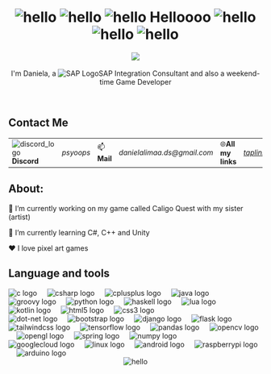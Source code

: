 
<h1 align="center">
  <img src="https://media0.giphy.com/media/v1.Y2lkPTc5MGI3NjExcnB2dWM2b3R3Y2M2Y2xhbGFsdnUzeHRvbHJ1MWhoODIwOWVoeXJ0dSZlcD12MV9pbnRlcm5hbF9naWZfYnlfaWQmY3Q9cw/fLp2fTpKTZsj2xW1zI/giphy.gif" alt="hello" width="40px"/>
  <img src="https://media1.giphy.com/media/v1.Y2lkPTc5MGI3NjExejJzbzVqcXk1YnJzYjI0czNsN3lmaDUyN3I5bmxvaXFpZm1hcDBuYiZlcD12MV9pbnRlcm5hbF9naWZfYnlfaWQmY3Q9cw/t6Kf2qs5fgWiAlOig5/giphy.gif" alt="hello" width="40px"/>
  <img src="https://media4.giphy.com/media/v1.Y2lkPTc5MGI3NjExZmFyZzRndGd4cWJkdHVlOW9yOGFqNXhicmkxczcwMGs3cmFyMmF3aCZlcD12MV9pbnRlcm5hbF9naWZfYnlfaWQmY3Q9cw/w6YCfXHS6QZjeHlVpI/giphy.gif" alt="hello" width="40px"/>  Helloooo  <img src="https://media3.giphy.com/media/v1.Y2lkPTc5MGI3NjExamQzeTJ6Y21oMGM5NHM4cXYwdWp4aG9za2tzMGo3ajgyamx3ZW1kbSZlcD12MV9pbnRlcm5hbF9naWZfYnlfaWQmY3Q9cw/40a8jFMt0sc73UtpaH/giphy.gif" alt="hello" width="40px"/>
  <img src="https://media1.giphy.com/media/v1.Y2lkPTc5MGI3NjExY2FweWlhdXVjdzlmeGk3ZGxzeHRyOG95dzQxY2czY29hdWt1bTFuOSZlcD12MV9pbnRlcm5hbF9naWZfYnlfaWQmY3Q9cw/2w4M7YOoLyLmbiRPPg/giphy.gif" alt="hello" width="40px"/>
  <img src="https://media3.giphy.com/media/v1.Y2lkPTc5MGI3NjExa3V3ZmV5NmQ2dHI5OXg0eDNpbHBjMXZzZ3M5ZG93cWw5ZTNydGlubCZlcD12MV9pbnRlcm5hbF9naWZfYnlfaWQmY3Q9cw/OjraDCulT8NSP56tcI/giphy.gif" alt="hello" width="40px"/>
</h1>

<!--
<div align="center">
  <img height="200" src="https://images-wixmp-ed30a86b8c4ca887773594c2.wixmp.com/f/0a4e90b8-a7c8-4019-90f1-b9eb16a6fe6b/d7i06j2-209054b9-be1e-46b0-aa61-ffbe4dc1ebda.gif?token=eyJ0eXAiOiJKV1QiLCJhbGciOiJIUzI1NiJ9.eyJzdWIiOiJ1cm46YXBwOjdlMGQxODg5ODIyNjQzNzNhNWYwZDQxNWVhMGQyNmUwIiwiaXNzIjoidXJuOmFwcDo3ZTBkMTg4OTgyMjY0MzczYTVmMGQ0MTVlYTBkMjZlMCIsIm9iaiI6W1t7InBhdGgiOiJcL2ZcLzBhNGU5MGI4LWE3YzgtNDAxOS05MGYxLWI5ZWIxNmE2ZmU2YlwvZDdpMDZqMi0yMDkwNTRiOS1iZTFlLTQ2YjAtYWE2MS1mZmJlNGRjMWViZGEuZ2lmIn1dXSwiYXVkIjpbInVybjpzZXJ2aWNlOmZpbGUuZG93bmxvYWQiXX0.Qt1_4hixKd8mTuRub4aksuPW1ZIDK-r7X6Rhh5lnqtI"  />
</div>
-->

<div align="center">
  <img height="200" src="https://media4.giphy.com/media/v1.Y2lkPTc5MGI3NjExdms2aGl1OTlpamw1Z3c0ZndtZjR1YWlrbXJybmVsNTV1b3hzZ3NxbyZlcD12MV9pbnRlcm5hbF9naWZfYnlfaWQmY3Q9cw/kUn6nqEAQvt1OfjFQh/giphy.gif"  />
</div>

<p align="center">
  I'm Daniela, a  <img src="https://upload.wikimedia.org/wikipedia/commons/5/59/SAP_2011_logo.svg" alt="SAP Logo" width="25"/>SAP Integration Consultant and also a weekend-time Game Developer
</p>

<br>

<h2 align="left">Contact Me</h2>
<table border="0" align="center">
  <tr>
    <td>
        <img src="https://github.com/SapphDevelopment/discord-icons/blob/f01b6736d8e0931e56e314bf68d8bf1192cef4c8/Discord%20Branding/Clyde/icon_clyde_blurple_RGB.svg" 
             alt="discord_logo" 
             width="15px">
        <b>Discord</b>
    </td>
    <td><i>psyoops</i></td>
    <td>📫<b>Mail</b></td>
    <td><i>danielalimaa.ds@gmail.com</i></td>
    <td>🌐<b>All my links</b></td>
    <td><i><a href="https://taplink.cc/limaa.ds" target="_blank">taplink.cc/limaa.ds</a></i></td>
  </tr>
</table>



<h2 align="left">About:</h2>

<p align="left">🔭 I’m currently working on my game called Caligo Quest with my sister (artist)</p>
<p align="left">🌱 I’m currently learning C#, C++ and Unity</p>
<p align="left">❤️ I love pixel art games</p>





<h2 align="left">Language and tools</h2>

<div align="left">
  <img src="https://cdn.jsdelivr.net/gh/devicons/devicon/icons/c/c-original.svg" height="40" alt="c logo"  />
  <img width="12" />
  <img src="https://cdn.jsdelivr.net/gh/devicons/devicon/icons/csharp/csharp-original.svg" height="40" alt="csharp logo"  />
  <img width="12" />
  <img src="https://cdn.jsdelivr.net/gh/devicons/devicon/icons/cplusplus/cplusplus-original.svg" height="40" alt="cplusplus logo"  />
  <img width="12" />
  <img src="https://cdn.jsdelivr.net/gh/devicons/devicon/icons/java/java-original.svg" height="40" alt="java logo"  />
  <img width="12" />
  <img src="https://cdn.jsdelivr.net/gh/devicons/devicon/icons/groovy/groovy-original.svg" height="40" alt="groovy logo"  />
  <img width="12" />
  <img src="https://cdn.jsdelivr.net/gh/devicons/devicon/icons/python/python-original.svg" height="40" alt="python logo"  />
  <img width="12" />
  <img src="https://cdn.jsdelivr.net/gh/devicons/devicon/icons/haskell/haskell-original.svg" height="40" alt="haskell logo"  />
  <img width="12" />
  <img src="https://cdn.jsdelivr.net/gh/devicons/devicon/icons/lua/lua-original.svg" height="40" alt="lua logo"  />
  <img width="12" />
  <img src="https://cdn.jsdelivr.net/gh/devicons/devicon/icons/kotlin/kotlin-original.svg" height="40" alt="kotlin logo"  />
  <img width="12" />
  <img src="https://cdn.jsdelivr.net/gh/devicons/devicon/icons/html5/html5-original.svg" height="40" alt="html5 logo"  />
  <img width="12" />
  <img src="https://cdn.jsdelivr.net/gh/devicons/devicon/icons/css3/css3-original.svg" height="40" alt="css3 logo"  />
</div>

<div align="left">
  <img src="https://skillicons.dev/icons?i=dotnet" height="40" alt="dot-net logo"  />
  <img width="12" />
  <img src="https://cdn.jsdelivr.net/gh/devicons/devicon/icons/bootstrap/bootstrap-original.svg" height="40" alt="bootstrap logo"  />
  <img width="12" />
  <img src="https://skillicons.dev/icons?i=django" height="40" alt="django logo"  />
  <img width="12" />
  <img src="https://skillicons.dev/icons?i=flask" height="40" alt="flask logo"  />
  <img width="12" />
  <img src="https://cdn.simpleicons.org/tailwindcss/06B6D4" height="40" alt="tailwindcss logo"  />
  <img width="12" />
  <img src="https://cdn.simpleicons.org/tensorflow/FF6F00" height="40" alt="tensorflow logo"  />
  <img width="12" />
  <img src="https://cdn.jsdelivr.net/gh/devicons/devicon/icons/pandas/pandas-original.svg" height="40" alt="pandas logo"  />
  <img width="12" />
  <img src="https://cdn.jsdelivr.net/gh/devicons/devicon/icons/opencv/opencv-original.svg" height="40" alt="opencv logo"  />
  <img width="12" />
  <img src="https://cdn.simpleicons.org/opengl/5586A4" height="40" alt="opengl logo"  />
  <img width="12" />
  <img src="https://cdn.jsdelivr.net/gh/devicons/devicon/icons/spring/spring-original.svg" height="40" alt="spring logo"  />
  <img width="12" />
  <img src="https://cdn.simpleicons.org/numpy/013243" height="40" alt="numpy logo"  />
</div>

<div align="left">
  <img src="https://cdn.jsdelivr.net/gh/devicons/devicon/icons/googlecloud/googlecloud-original.svg" height="40" alt="googlecloud logo"  />
  <img width="12" />
  <img src="https://cdn.jsdelivr.net/gh/devicons/devicon/icons/linux/linux-original.svg" height="40" alt="linux logo"  />
  <img width="12" />
  <img src="https://cdn.jsdelivr.net/gh/devicons/devicon/icons/android/android-original.svg" height="40" alt="android logo"  />
  <img width="12" />
  <img src="https://cdn.jsdelivr.net/gh/devicons/devicon/icons/raspberrypi/raspberrypi-original.svg" height="40" alt="raspberrypi logo"  />
  <img width="12" />
  <img src="https://cdn.jsdelivr.net/gh/devicons/devicon/icons/arduino/arduino-original.svg" height="40" alt="arduino logo"  />
</div>

<div align="center">
  <img src="https://media4.giphy.com/media/v1.Y2lkPTc5MGI3NjExbGs3MjZ2Mm1haWZzajdhMHJlYXE5dmN2cWF5enFoemdmeTlqZmMwZCZlcD12MV9pbnRlcm5hbF9naWZfYnlfaWQmY3Q9cw/YRDuN32tiOevbMTNMK/giphy.gif" alt="hello" width="50px"/>
</div>
<!--
<br>
<br>
<br>

![](./profile-3d-contrib/profile-green-animate.svg)

